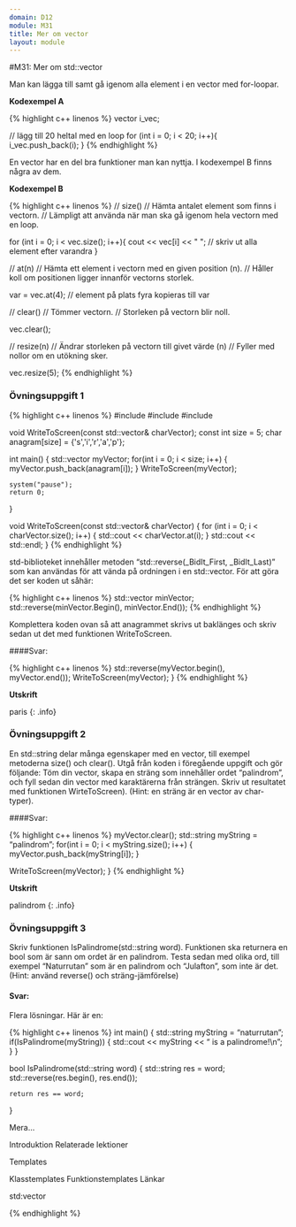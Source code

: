 ```yaml
---
domain: D12
module: M31
title: Mer om vector
layout: module
---
```


#M31: Mer om std::vector

Man kan lägga till samt gå igenom alla element i en vector med for-loopar.

__Kodexempel A__

{% highlight c++ linenos %}
    vector<int> i_vec;
 
// lägg till 20 heltal med en loop
for (int i = 0; i < 20; i++){
    i_vec.push_back(i);
}
{% endhighlight %}

En vector har en del bra funktioner man kan nyttja.
I kodexempel B finns några av dem.

__Kodexempel B__

{% highlight c++ linenos %}
// size()
// Hämta antalet element som finns i vectorn.
// Lämpligt att använda när man ska gå igenom hela vectorn med en loop.
 
for (int i = 0; i < vec.size(); i++){
    cout << vec[i] << " "; // skriv ut alla element efter varandra
}
 
 
// at(n)
// Hämta ett element i vectorn med en given position (n).
// Håller koll om positionen ligger innanför vectorns storlek.
 
var = vec.at(4); // element på plats fyra kopieras till var
 
 
// clear()
// Tömmer vectorn.
// Storleken på vectorn blir noll.
 
vec.clear();        
 
 
// resize(n)
// Ändrar storleken på vectorn till givet värde (n)
// Fyller med nollor om en utökning sker.
 
vec.resize(5);
{% endhighlight %}

### Övningsuppgift 1

{% highlight c++ linenos %}
#include 
#include 
#include 

void WriteToScreen(const std::vector& charVector);
const int size = 5;
char anagram[size] = {'s','i','r','a','p'};

int main()
{
    std::vector myVector;
    for(int i = 0; i < size; i++)
    {
        myVector.push_back(anagram[i]);
    }
    WriteToScreen(myVector);

    system("pause");
    return 0;
}

void WriteToScreen(const std::vector& charVector)
{
    for (int i = 0; i < charVector.size(); i++)
    {
        std::cout << charVector.at(i);
    }
    std::cout << std::endl;
}
{% endhighlight %}

std-biblioteket innehåller metoden “std::reverse(_BidIt_First, _BidIt_Last)” som kan användas för att vända på ordningen i en std::vector. För att göra det ser koden ut såhär:

{% highlight c++ linenos %}
std::vector minVector;
std::reverse(minVector.Begin(), minVector.End());
{% endhighlight %}

Komplettera koden ovan så att anagrammet skrivs ut baklänges och skriv sedan ut det med funktionen WriteToScreen.

####Svar:

{% highlight c++ linenos %}
std::reverse(myVector.begin(), myVector.end());
WriteToScreen(myVector);
}
{% endhighlight %}

__Utskrift__

paris
{: .info}

### Övningsuppgift 2
En std::string delar många egenskaper med en vector, till exempel metoderna size() och clear(). Utgå från koden i föregående uppgift och gör följande: Töm din vector, skapa en sträng som innehåller ordet “palindrom”, och fyll sedan din vector med karaktärerna från strängen. Skriv ut resultatet med funktionen WirteToScreen). (Hint: en sträng är en vector av char-typer).


####Svar:

{% highlight c++ linenos %}
myVector.clear();
std::string myString = “palindrom”;
for(int i = 0; i < myString.size(); i++)
{
    myVector.push_back(myString[i]);
}

WriteToScreen(myVector);
}
{% endhighlight %}

__Utskrift__

palindrom
{: .info}

### Övningsuppgift 3
Skriv funktionen IsPalindrome(std::string word). Funktionen ska returnera en bool som är sann om ordet är en palindrom. Testa sedan med olika ord, till exempel “Naturrutan” som är en palindrom och “Julafton”, som inte är det. (Hint: använd reverse() och sträng-jämförelse)

#### Svar:

Flera lösningar. Här är en:

{% highlight c++ linenos %}
int main()
{
    std::string myString = “naturrutan”;
    if(IsPalindrome(myString))
    {
        std::cout << myString << “ is a palindrome!\n”;
    }
} 

bool IsPalindrome(std::string word)
{
    std::string res = word;
    std::reverse(res.begin(), res.end());

    return res == word;
}

Mera...

Introduktion
Relaterade lektioner

Templates

  Klasstemplates
  Funktionstemplates
Länkar

std:vector

{% endhighlight %}
